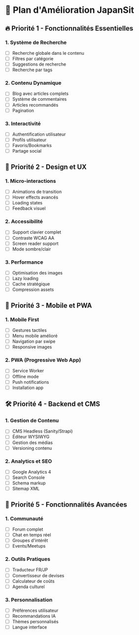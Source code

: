 # 🎯 Plan d'Amélioration JapanSit

## 🔥 Priorité 1 - Fonctionnalités Essentielles

### 1. Système de Recherche
- [ ] Recherche globale dans le contenu
- [ ] Filtres par catégorie
- [ ] Suggestions de recherche
- [ ] Recherche par tags

### 2. Contenu Dynamique
- [ ] Blog avec articles complets
- [ ] Système de commentaires
- [ ] Articles recommandés
- [ ] Pagination

### 3. Interactivité
- [ ] Authentification utilisateur
- [ ] Profils utilisateur
- [ ] Favoris/Bookmarks
- [ ] Partage social

## 🎨 Priorité 2 - Design et UX

### 1. Micro-interactions
- [ ] Animations de transition
- [ ] Hover effects avancés
- [ ] Loading states
- [ ] Feedback visuel

### 2. Accessibilité
- [ ] Support clavier complet
- [ ] Contraste WCAG AA
- [ ] Screen reader support
- [ ] Mode sombre/clair

### 3. Performance
- [ ] Optimisation des images
- [ ] Lazy loading
- [ ] Cache stratégique
- [ ] Compression assets

## 📱 Priorité 3 - Mobile et PWA

### 1. Mobile First
- [ ] Gestures tactiles
- [ ] Menu mobile amélioré
- [ ] Navigation par swipe
- [ ] Responsive images

### 2. PWA (Progressive Web App)
- [ ] Service Worker
- [ ] Offline mode
- [ ] Push notifications
- [ ] Installation app

## 🛠️ Priorité 4 - Backend et CMS

### 1. Gestion de Contenu
- [ ] CMS Headless (Sanity/Strapi)
- [ ] Éditeur WYSIWYG
- [ ] Gestion des médias
- [ ] Versioning contenu

### 2. Analytics et SEO
- [ ] Google Analytics 4
- [ ] Search Console
- [ ] Schema markup
- [ ] Sitemap XML

## 🌟 Priorité 5 - Fonctionnalités Avancées

### 1. Communauté
- [ ] Forum complet
- [ ] Chat en temps réel
- [ ] Groupes d'intérêt
- [ ] Events/Meetups

### 2. Outils Pratiques
- [ ] Traducteur FR/JP
- [ ] Convertisseur de devises
- [ ] Calculateur de coûts
- [ ] Agenda culturel

### 3. Personnalisation
- [ ] Préférences utilisateur
- [ ] Recommandations IA
- [ ] Thèmes personnalisés
- [ ] Langue interface
